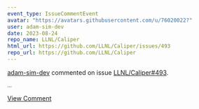 ```yaml
---
event_type: IssueCommentEvent
avatar: "https://avatars.githubusercontent.com/u/76020022?"
user: adam-sim-dev
date: 2023-08-24
repo_name: LLNL/Caliper
html_url: https://github.com/LLNL/Caliper/issues/493
repo_url: https://github.com/LLNL/Caliper
---
```


<a href='https://github.com/adam-sim-dev' target='_blank'>adam-sim-dev</a> commented on issue <a href='https://github.com/LLNL/Caliper/issues/493' target='_blank'>LLNL/Caliper#493</a>.

<small>...</small>

<a href='https://github.com/LLNL/Caliper/issues/493' target='_blank'>View Comment</a>